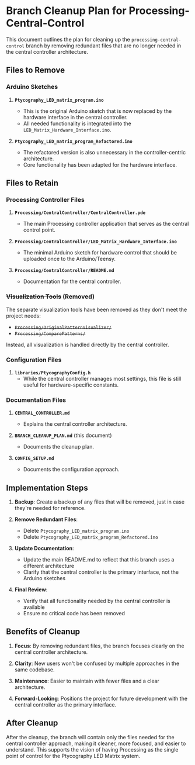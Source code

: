 # Branch Cleanup Plan for Processing-Central-Control

This document outlines the plan for cleaning up the `processing-central-control` branch by removing redundant files that are no longer needed in the central controller architecture.

## Files to Remove

### Arduino Sketches

1. **`Ptycography_LED_matrix_program.ino`**
   - This is the original Arduino sketch that is now replaced by the hardware interface in the central controller.
   - All needed functionality is integrated into the `LED_Matrix_Hardware_Interface.ino`.

2. **`Ptycography_LED_matrix_program_Refactored.ino`**
   - The refactored version is also unnecessary in the controller-centric architecture.
   - Core functionality has been adapted for the hardware interface.

## Files to Retain

### Processing Controller Files

1. **`Processing/CentralController/CentralController.pde`**
   - The main Processing controller application that serves as the central control point.

2. **`Processing/CentralController/LED_Matrix_Hardware_Interface.ino`**
   - The minimal Arduino sketch for hardware control that should be uploaded once to the Arduino/Teensy.

3. **`Processing/CentralController/README.md`**
   - Documentation for the central controller.

### ~~Visualization Tools~~ (Removed)

The separate visualization tools have been removed as they don't meet the project needs:

- ~~`Processing/OriginalPatternVisualizer/`~~
- ~~`Processing/ComparePatterns/`~~

Instead, all visualization is handled directly by the central controller.

### Configuration Files

1. **`libraries/PtycographyConfig.h`**
   - While the central controller manages most settings, this file is still useful for hardware-specific constants.

### Documentation Files

1. **`CENTRAL_CONTROLLER.md`**
   - Explains the central controller architecture.

2. **`BRANCH_CLEANUP_PLAN.md`** (this document)
   - Documents the cleanup plan.

3. **`CONFIG_SETUP.md`**
   - Documents the configuration approach.

## Implementation Steps

1. **Backup**: Create a backup of any files that will be removed, just in case they're needed for reference.

2. **Remove Redundant Files**:
   - Delete `Ptycography_LED_matrix_program.ino`
   - Delete `Ptycography_LED_matrix_program_Refactored.ino`

3. **Update Documentation**:
   - Update the main README.md to reflect that this branch uses a different architecture
   - Clarify that the central controller is the primary interface, not the Arduino sketches

4. **Final Review**:
   - Verify that all functionality needed by the central controller is available
   - Ensure no critical code has been removed

## Benefits of Cleanup

1. **Focus**: By removing redundant files, the branch focuses clearly on the central controller architecture.

2. **Clarity**: New users won't be confused by multiple approaches in the same codebase.

3. **Maintenance**: Easier to maintain with fewer files and a clear architecture.

4. **Forward-Looking**: Positions the project for future development with the central controller as the primary interface.

## After Cleanup

After the cleanup, the branch will contain only the files needed for the central controller approach, making it cleaner, more focused, and easier to understand. This supports the vision of having Processing as the single point of control for the Ptycography LED Matrix system.